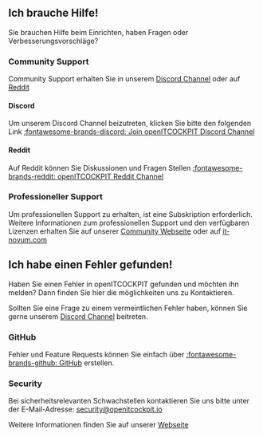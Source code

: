 ## Ich brauche Hilfe!

Sie brauchen Hilfe beim Einrichten, haben Fragen oder Verbesserungsvorschläge?

### Community Support

Community Support erhalten Sie in unserem [Discord Channel](#discord) oder auf [Reddit](#reddit)

#### Discord

Um unserem Discord Channel beizutreten, klicken Sie bitte den folgenden Link
[ :fontawesome-brands-discord: Join openITCOCKPIT Discord Channel](https://discord.gg/G8KhxKuQ9G)

#### Reddit

Auf Reddit können Sie Diskussionen und Fragen
Stellen [ :fontawesome-brands-reddit: openITCOCKPIT Reddit Channel](https://www.reddit.com/r/openitcockpit/)

### Professioneller Support

Um professionellen Support zu erhalten, ist eine Subskription erforderlich. Weitere Informationen zum professionellen
Support und den verfügbaren Lizenzen erhalten Sie auf
unserer [Community Webseite](https://openitcockpit.io/#Subscription) oder
auf [it-novum.com](https://it-services.it-novum.com/monitoring-zukunft/openitcockpit-enterprise-subscription/)

## Ich habe einen Fehler gefunden!

Haben Sie einen Fehler in openITCOCKPIT gefunden und möchten ihn melden? Dann finden Sie hier die möglichkeiten uns zu
Kontaktieren.

Sollten Sie eine Frage zu einem vermeintlichen Fehler haben, können Sie gerne unserem [Discord Channel](#discord)
beitreten.

### GitHub

Fehler und Feature Requests können Sie einfach
über [ :fontawesome-brands-github: GitHub](https://github.com/it-novum/openITCOCKPIT/issues)
erstellen.

### Security

Bei sicherheitsrelevanten Schwachstellen kontaktieren Sie uns bitte unter der
E-Mail-Adresse: <security@openitcockpit.io>

Weitere Informationen finden Sie auf unserer [Webseite](https://openitcockpit.io/security/#security)



